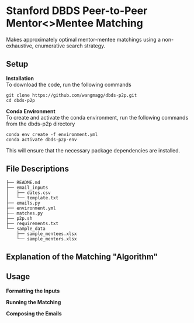 # Stanford DBDS Peer-to-Peer Mentor<>Mentee Matching
Makes approximately optimal mentor-mentee matchings using a non-exhaustive, enumerative search strategy. 

## Setup
__Installation__ <br />
To download the code, run the following commands <br />
```
git clone https://github.com/wangmagg/dbds-p2p.git
cd dbds-p2p
```
__Conda Environment__ <br />
To create and activate the conda environment, run the following commands from the dbds-p2p directory <br />
```
conda env create -f environment.yml
conda activate dbds-p2p-env
```
This will ensure that the necessary package dependencies are installed.

## File Descriptions
```
├── README.md 
├── email_inputs
│   ├── dates.csv
│   └── template.txt
├── emails.py
├── environment.yml
├── matches.py
├── p2p.sh
├── requirements.txt
└── sample_data
    ├── sample_mentees.xlsx
    └── sample_mentors.xlsx
```

## Explanation of the Matching "Algorithm"

## Usage
__Formatting the Inputs__ 

__Running the Matching__

__Composing the Emails__



